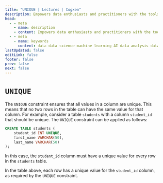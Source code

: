 ```yaml
---
title: "UNIQUE | Lectures | Cogxen"
description: Empowers data enthusiasts and practitioners with the tools and knowledge to unlock the potential of data.
head:
  - - meta
    - name: description
    - content: Empowers data enthusiasts and practitioners with the tools and knowledge to unlock the potential of data.
  - - meta
    - name: keywords
      content: data data science machine learning AI data analysis data-driven data enthusiasts data practitioners
lastUpdated: false
editLink: false
footer: false
prev: false
next: false
---
```


# `UNIQUE`

The `UNIQUE` constraint ensures that all values in a column are unique. This means that no two rows in the table can have the same value for that column. For example, consider a table `students` with a column `student_id` that should be unique. The `UNIQUE` constraint can be applied as follows:

```sql
CREATE TABLE students (
    student_id INT UNIQUE,
    first_name VARCHAR(50),
    last_name VARCHAR(50)
);
```

In this case, the `student_id` column must have a unique value for every row in the `students` table.

<ImageCard
img_url="https://i.imgur.com/h7qOTyy.png"
caption="UNIQUE"
:bordered="true"
/>

In the table above, each row has a unique value for the `student_id` column, as required by the `UNIQUE` constraint.

